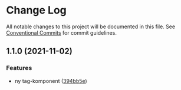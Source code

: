 # Change Log

All notable changes to this project will be documented in this file.
See [Conventional Commits](https://conventionalcommits.org) for commit guidelines.

## 1.1.0 (2021-11-02)

### Features

- ny tag-komponent ([394bb5e](https://github.com/fremtind/jokul/commit/394bb5e6626056291894ab41cf642f68571bb6a3))
